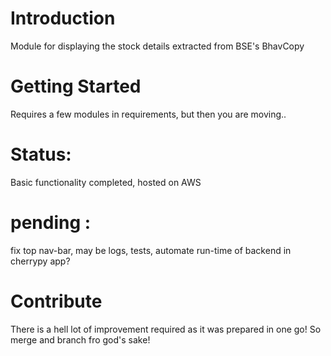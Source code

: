 # Introduction 
Module for displaying the stock details extracted from BSE's BhavCopy

# Getting Started
Requires a few modules in requirements, but then you are moving..

# Status:
Basic functionality completed,
hosted on AWS
# pending :
fix top nav-bar,
may be logs,
tests,
automate run-time of backend in cherrypy app?


# Contribute
There is a hell lot of improvement required as it was prepared in one go!
So merge and branch fro god's sake!
